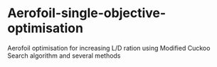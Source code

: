 # Aerofoil-single-objective-optimisation
Aerofoil optimisation for increasing L/D ration using Modified Cuckoo Search algorithm and several methods
